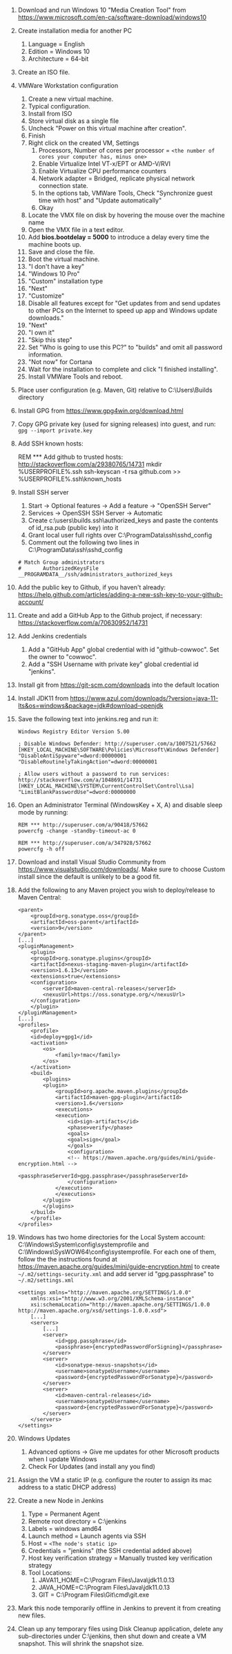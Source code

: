 1. Download and run Windows 10 "Media Creation Tool"
   from https://www.microsoft.com/en-ca/software-download/windows10
2. Create installation media for another PC
    1. Language = English
    2. Edition = Windows 10
    3. Architecture = 64-bit
3. Create an ISO file.
4. VMWare Workstation configuration
    1. Create a new virtual machine.
    2. Typical configuration.
    3. Install from ISO
    4. Store virtual disk as a single file
    5. Uncheck "Power on this virtual machine after creation".
    6. Finish
    7. Right click on the created VM, Settings
        1. Processors, Number of cores per processor = `<the number of cores your computer has, minus one>`
        2. Enable Virtualize Intel VT-x/EPT or AMD-V/RVI
        3. Enable Virtualize CPU performance counters
        4. Network adapter = Bridged, replicate physical network connection state.
        5. In the options tab, VMWare Tools, Check "Synchronize guest time with host" and "Update
           automatically"
        6. Okay
    8. Locate the VMX file on disk by hovering the mouse over the machine name
    9. Open the VMX file in a text editor.
    10. Add **bios.bootdelay = 5000** to introduce a delay every time the machine boots up.
    11. Save and close the file.
    12. Boot the virtual machine.
    13. "I don't have a key"
    14. "Windows 10 Pro"
    15. "Custom" installation type
    16. "Next"
    17. "Customize"
    18. Disable all features except for "Get updates from and send updates to other PCs on the Internet to
        speed up app and Windows update downloads."
    19. "Next"
    20. "I own it"
    21. "Skip this step"
    22. Set "Who is going to use this PC?" to "builds" and omit all password information.
    23. "Not now" for Cortana
    24. Wait for the installation to complete and click "I finished installing".
    25. Install VMWare Tools and reboot.
5. Place user configuration (e.g. Maven, Git) relative to C:\Users\Builds directory
6. Install GPG from https://www.gpg4win.org/download.html
7. Copy GPG private key (used for signing releases) into guest, and run: `gpg --import private.key`
8. Add SSH known hosts:

   	REM *** Add github to trusted hosts: http://stackoverflow.com/a/29380765/14731
   	mkdir %USERPROFILE%\.ssh
   	ssh-keyscan -t rsa github.com >> %USERPROFILE%\.ssh\known_hosts

9. Install SSH server
    1. Start -> Optional features -> Add a feature -> "OpenSSH Server"
    2. Services -> OpenSSH SSH Server -> Automatic
    3. Create c:\users\builds\.ssh\authorized_keys and paste the contents of id_rsa.pub (public key) into it
    4. Grant local user full rights over C:\ProgramData\ssh\sshd_config
    5. Comment out the following two lines in C:\ProgramData\ssh\sshd_config
   ```
   # Match Group administrators
   #       AuthorizedKeysFile __PROGRAMDATA__/ssh/administrators_authorized_keys
   ```

10. Add the public key to Github, if you haven't
    already: https://help.github.com/articles/adding-a-new-ssh-key-to-your-github-account/
11. Create and add a GitHub App to the Github project, if
    necessary: https://stackoverflow.com/a/70630952/14731
12. Add Jenkins credentials
    1. Add a "GitHub App" global credential with id "github-cowwoc". Set the owner to "cowwoc".
    2. Add a "SSH Username with private key" global credential id "jenkins".
13. Install git from https://git-scm.com/downloads into the default location
14. Install JDK11
    from https://www.azul.com/downloads/?version=java-11-lts&os=windows&package=jdk#download-openjdk
15. Save the following text into jenkins.reg and run it:

    	Windows Registry Editor Version 5.00

    	; Disable Windows Defender: http://superuser.com/a/1007521/57662
    	[HKEY_LOCAL_MACHINE\SOFTWARE\Policies\Microsoft\Windows Defender]
    	"DisableAntiSpyware"=dword:00000001
    	"DisableRoutinelyTakingAction"=dword:00000001

    	; Allow users without a password to run services: http://stackoverflow.com/a/1048691/14731
    	[HKEY_LOCAL_MACHINE\SYSTEM\CurrentControlSet\Control\Lsa]
    	"LimitBlankPasswordUse"=dword:00000000

16. Open an Administrator Terminal (WindowsKey + X, A) and disable sleep mode by running:

    	REM *** http://superuser.com/a/90418/57662
    	powercfg -change -standby-timeout-ac 0

    	REM *** http://superuser.com/a/347928/57662
    	powercfg -h off

17. Download and install Visual Studio Community from https://www.visualstudio.com/downloads/. Make sure to
    choose Custom install since the default is unlikely to be a good fit.
18. Add the following to any Maven project you wish to deploy/release to Maven Central:

    	<parent>
    	    <groupId>org.sonatype.oss</groupId>
    	    <artifactId>oss-parent</artifactId>
    	    <version>9</version>
    	</parent>
    	[...]
    	<pluginManagement>
    	    <plugin>
    		<groupId>org.sonatype.plugins</groupId>
    		<artifactId>nexus-staging-maven-plugin</artifactId>
    		<version>1.6.13</version>
    		<extensions>true</extensions>
    		<configuration>
    		    <serverId>maven-central-releases</serverId>
    		    <nexusUrl>https://oss.sonatype.org/</nexusUrl>
    		</configuration>
    	    </plugin>
    	</pluginManagement>
    	[...]
    	<profiles>
    	    <profile>
    		<id>deploy+gpg1</id>
    		<activation>
    			<os>
    				<family>!mac</family>
    			</os>
    		</activation>
    		<build>
    		    <plugins>
    			<plugin>
    			    <groupId>org.apache.maven.plugins</groupId>
    			    <artifactId>maven-gpg-plugin</artifactId>
    			    <version>1.6</version>
    			    <executions>
    				<execution>
    				    <id>sign-artifacts</id>
    					<phase>verify</phase>
    				    <goals>
    					<goal>sign</goal>
    				    </goals>
    				    <configuration>
    					<!-- https://maven.apache.org/guides/mini/guide-encryption.html -->
    					<passphraseServerId>gpg.passphrase</passphraseServerId>
    				    </configuration>
    				</execution>
    			    </executions>
    			</plugin>
    		    </plugins>
    		</build>
    	    </profile>
    	</profiles>

19. Windows has two home directories for the Local System account: C:\Windows\System\config\systemprofile and
    C:\Windows\SysWOW64\config\systemprofile. For each one of them, follow the the instructions found
    at https://maven.apache.org/guides/mini/guide-encryption.html to create `~/.m2/settings-security.xml` and
    add server id "gpg.passphrase" to `~/.m2/settings.xml`

    	<settings xmlns="http://maven.apache.org/SETTINGS/1.0.0"
    	    xmlns:xsi="http://www.w3.org/2001/XMLSchema-instance"
    	    xsi:schemaLocation="http://maven.apache.org/SETTINGS/1.0.0 http://maven.apache.org/xsd/settings-1.0.0.xsd">
    		[...]
    		<servers>
    			[...]
    			<server>
    				<id>gpg.passphrase</id>
    				<passphrase>{encryptedPasswordForSigning}</passphrase>
    			</server>
    			<server>
    				<id>sonatype-nexus-snapshots</id>
    				<username>sonatypeUsername</username>
    				<password>{encryptedPasswordForSonatype}</password>
    			</server>
    			<server>
    				<id>maven-central-releases</id>
    				<username>sonatypeUsername</username>
    				<password>{encryptedPasswordForSonatype}</password>
    			</server>
    		</servers>
    	</settings>

20. Windows Updates
    1. Advanced options → Give me updates for other Microsoft products when I update Windows
    2. Check For Updates (and install any you find)
21. Assign the VM a static IP (e.g. configure the router to assign its mac address to a static DHCP address)
22. Create a new Node in Jenkins
    1. Type = Permanent Agent
    2. Remote root directory = C:\jenkins
    3. Labels = windows amd64
    4. Launch method = Launch agents via SSH
    5. Host = `<The node's static ip>`
    6. Credentials = "jenkins" (the SSH credential added above)
    7. Host key verification strategy = Manually trusted key verification strategy
    8. Tool Locations:
        1. JAVA11_HOME=C:\Program Files\Java\jdk11.0.13
        2. JAVA_HOME=C:\Program Files\Java\jdk11.0.13
        3. GIT = C:\Program Files\Git\cmd\git.exe
23. Mark this node temporarily offline in Jenkins to prevent it from creating new files.
24. Clean up any temporary files using Disk Cleanup application, delete any sub-directories under C:\jenkins,
    then shut down and create a VM snapshot. This will shrink the snapshot size.
